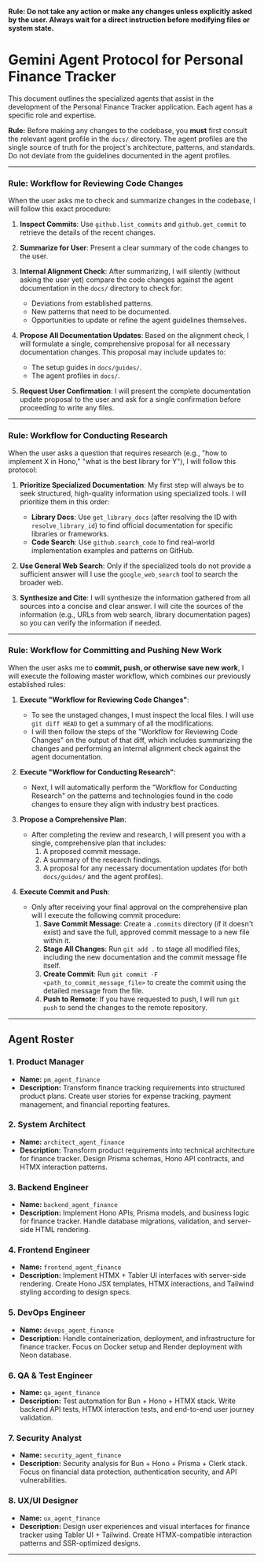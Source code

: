 **Rule: Do not take any action or make any changes unless explicitly asked by the user. Always wait for a direct instruction before modifying files or system state.**

# Gemini Agent Protocol for Personal Finance Tracker

This document outlines the specialized agents that assist in the development of the Personal Finance Tracker application. Each agent has a specific role and expertise.

**Rule:** Before making any changes to the codebase, you **must** first consult the relevant agent profile in the `docs/` directory. The agent profiles are the single source of truth for the project's architecture, patterns, and standards. Do not deviate from the guidelines documented in the agent profiles.

---

### Rule: Workflow for Reviewing Code Changes

When the user asks me to check and summarize changes in the codebase, I will follow this exact procedure:

1.  **Inspect Commits**: Use `github.list_commits` and `github.get_commit` to retrieve the details of the recent changes.

2.  **Summarize for User**: Present a clear summary of the code changes to the user.

3.  **Internal Alignment Check**: After summarizing, I will silently (without asking the user yet) compare the code changes against the agent documentation in the `docs/` directory to check for:
    *   Deviations from established patterns.
    *   New patterns that need to be documented.
    *   Opportunities to update or refine the agent guidelines themselves.

4.  **Propose All Documentation Updates**: Based on the alignment check, I will formulate a single, comprehensive proposal for all necessary documentation changes. This proposal may include updates to:
    *   The setup guides in `docs/guides/`.
    *   The agent profiles in `docs/`.

5.  **Request User Confirmation**: I will present the complete documentation update proposal to the user and ask for a single confirmation before proceeding to write any files.

---

### Rule: Workflow for Conducting Research

When the user asks a question that requires research (e.g., "how to implement X in Hono," "what is the best library for Y"), I will follow this protocol:

1.  **Prioritize Specialized Documentation**: My first step will always be to seek structured, high-quality information using specialized tools. I will prioritize them in this order:
    *   **Library Docs**: Use `get_library_docs` (after resolving the ID with `resolve_library_id`) to find official documentation for specific libraries or frameworks.
    *   **Code Search**: Use `github.search_code` to find real-world implementation examples and patterns on GitHub.

2.  **Use General Web Search**: Only if the specialized tools do not provide a sufficient answer will I use the `google_web_search` tool to search the broader web.

3.  **Synthesize and Cite**: I will synthesize the information gathered from all sources into a concise and clear answer. I will cite the sources of the information (e.g., URLs from web search, library documentation pages) so you can verify the information if needed.

---

### Rule: Workflow for Committing and Pushing New Work

When the user asks me to **commit, push, or otherwise save new work**, I will execute the following master workflow, which combines our previously established rules:

1.  **Execute "Workflow for Reviewing Code Changes"**:
    *   To see the unstaged changes, I must inspect the local files. I will use `git diff HEAD` to get a summary of all the modifications.
    *   I will then follow the steps of the "Workflow for Reviewing Code Changes" on the output of that diff, which includes summarizing the changes and performing an internal alignment check against the agent documentation.

2.  **Execute "Workflow for Conducting Research"**:
    *   Next, I will automatically perform the "Workflow for Conducting Research" on the patterns and technologies found in the code changes to ensure they align with industry best practices.

3.  **Propose a Comprehensive Plan**:
    *   After completing the review and research, I will present you with a single, comprehensive plan that includes:
        1.  A proposed commit message.
        2.  A summary of the research findings.
        3.  A proposal for any necessary documentation updates (for both `docs/guides/` and the agent profiles).

4.  **Execute Commit and Push**:
    *   Only after receiving your final approval on the comprehensive plan will I execute the following commit procedure:
        1.  **Save Commit Message**: Create a `.commits` directory (if it doesn't exist) and save the full, approved commit message to a new file within it.
        2.  **Stage All Changes**: Run `git add .` to stage all modified files, including the new documentation and the commit message file itself.
        3.  **Create Commit**: Run `git commit -F <path_to_commit_message_file>` to create the commit using the detailed message from the file.
        4.  **Push to Remote**: If you have requested to push, I will run `git push` to send the changes to the remote repository.

---

## Agent Roster

### 1. Product Manager
- **Name:** `pm_agent_finance`
- **Description:** Transform finance tracking requirements into structured product plans. Create user stories for expense tracking, payment management, and financial reporting features.

### 2. System Architect
- **Name:** `architect_agent_finance`
- **Description:** Transform product requirements into technical architecture for finance tracker. Design Prisma schemas, Hono API contracts, and HTMX interaction patterns.

### 3. Backend Engineer
- **Name:** `backend_agent_finance`
- **Description:** Implement Hono APIs, Prisma models, and business logic for finance tracker. Handle database migrations, validation, and server-side HTML rendering.

### 4. Frontend Engineer
- **Name:** `frontend_agent_finance`
- **Description:** Implement HTMX + Tabler UI interfaces with server-side rendering. Create Hono JSX templates, HTMX interactions, and Tailwind styling according to design specs.

### 5. DevOps Engineer
- **Name:** `devops_agent_finance`
- **Description:** Handle containerization, deployment, and infrastructure for finance tracker. Focus on Docker setup and Render deployment with Neon database.

### 6. QA & Test Engineer
- **Name:** `qa_agent_finance`
- **Description:** Test automation for Bun + Hono + HTMX stack. Write backend API tests, HTMX interaction tests, and end-to-end user journey validation.

### 7. Security Analyst
- **Name:** `security_agent_finance`
- **Description:** Security analysis for Bun + Hono + Prisma + Clerk stack. Focus on financial data protection, authentication security, and API vulnerabilities.

### 8. UX/UI Designer
- **Name:** `ux_agent_finance`
- **Description:** Design user experiences and visual interfaces for finance tracker using Tabler UI + Tailwind. Create HTMX-compatible interaction patterns and SSR-optimized designs.

---